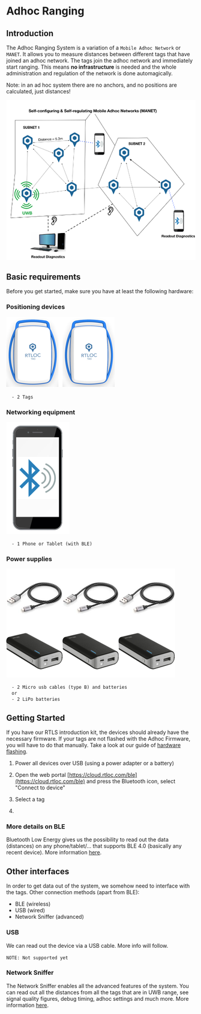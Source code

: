 # Adhoc Ranging

## Introduction
The Adhoc Ranging System is a variation of a `Mobile Adhoc Network` or `MANET`. It allows you to measure distances between different tags that have joined an adhoc network.
The tags join the adhoc network and immediately start ranging. This means **no infrastructure** is needed and the whole administration and regulation of the network is done automagically.

Note: in an ad hoc system there are no anchors, and no positions are calculated, just distances!

![adhoc](./img/adhoc.png)

## Basic requirements
Before you get started, make sure you have at least the following hardware:

### Positioning devices
![nodes](./img/adhoc_nodes.png)

```
  - 2 Tags
```

### Networking equipment
![network](./img/adhoc_phone.png)

```
  - 1 Phone or Tablet (with BLE)
```

### Power supplies
  ![power](./img/adhoc_power_supply.png)

```
  - 2 Micro usb cables (type B) and batteries
  or
  - 2 LiPo batteries
```

## Getting Started
If you have our RTLS introduction kit, the devices should already have the necessary firmware.
If your tags are not flashed with the Adhoc Firmware, you will have to do that manually. Take a look at our guide of [hardware flashing](/hardware/flashing/hw_flashing.html).

1. Power all devices over USB (using a power adapter or a battery)

2. Open the web portal [https://cloud.rtloc.com/ble](https://cloud.rtloc.com/ble) and press the Bluetooth icon, select "Connect to device"

3. Select a tag

4. 

### More details on BLE
Bluetooth Low Energy gives us the possibility to read out the data (distances) on any phone/tablet/... that supports BLE 4.0 (basically any recent device).
More information [here](/hardware/hw_interface_ble.html).

## Other interfaces
In order to get data out of the system, we somehow need to interface with the tags. Other connection methods (apart from BLE):
- BLE (wireless)
- USB (wired)
- Network Sniffer (advanced)


### USB
We can read out the device via a USB cable. More info will follow.

`NOTE: Not supported yet`

### Network Sniffer
The Network Sniffer enables all the advanced features of the system.
You can read out all the distances from all the tags that are in UWB range, see signal quality figures, debug timing, adhoc settings and much more.
More information [here](/hardware/hw_interface_sniffer.html).
